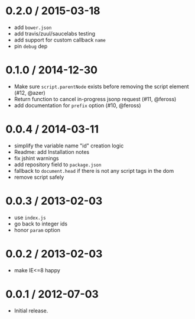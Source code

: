 
0.2.0 / 2015-03-18
==================

 * add `bower.json`
 * add travis/zuul/saucelabs testing
 * add support for custom callback `name`
 * pin `debug` dep

0.1.0 / 2014-12-30
==================

  * Make sure `script.parentNode` exists before removing the script element (#12, @azer)
  * Return function to cancel in-progress jsonp request (#11, @feross)
  * add documentation for `prefix` option (#10, @feross)

0.0.4 / 2014-03-11
==================

  * simplify the variable name "id" creation logic
  * Readme: add Installation notes
  * fix jshint warnings
  * add repository field to `package.json`
  * fallback to `document.head` if there is not any script tags in the dom
  * remove script safely

0.0.3 / 2013-02-03
==================

  * use `index.js`
  * go back to integer ids
  * honor `param` option

0.0.2 / 2013-02-03
==================

  * make IE<=8 happy

0.0.1 / 2012-07-03
==================

  * Initial release.
